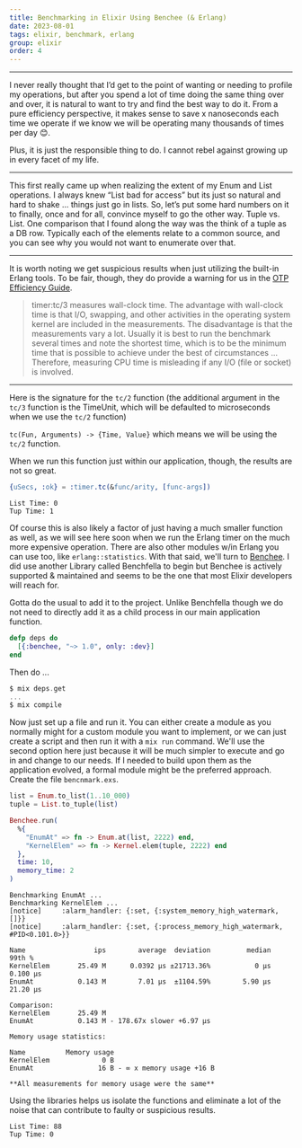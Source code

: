 ```yaml
---
title: Benchmarking in Elixir Using Benchee (& Erlang)
date: 2023-08-01
tags: elixir, benchmark, erlang
group: elixir
order: 4
--- 
```


---

I never really thought that I’d get to the point of wanting or needing to profile my operations, but after you spend a lot of time doing the same thing over and over, it is natural to want to try and find the best way to do it. From a pure efficiency perspective, it makes sense to save x nanoseconds each time we operate if we know we will be operating many thousands of times per day 😊.

Plus, it is just the responsible thing to do. I cannot rebel against growing up in every facet of my life. 

---

This first really came up when realizing the extent of my Enum and List operations. I always knew “List bad for access” but its just so natural and hard to shake … things just go in lists. So, let’s put some hard numbers on it to finally, once and for all, convince myself to go the other way. Tuple vs. List. One comparison that I found along the way was the think of a tuple as a DB row. Typically each of the elements relate to a common source, and you can see why you would not want to enumerate over that.

---

It is worth noting we get suspicious results when just utilizing the built-in Erlang tools. To be fair, though, they do provide a warning for us in the [OTP Efficiency Guide](https://www.erlang.org/doc/efficiency_guide/profiling.html#benchmarking).

>timer:tc/3 measures wall-clock time. The advantage with wall-clock time is that I/O, swapping, and other activities in the operating system kernel are included in the measurements. The disadvantage is that the measurements vary a lot. Usually it is best to run the benchmark several times and note the shortest time, which is to be the minimum time that is possible to achieve under the best of circumstances ... Therefore, measuring CPU time is misleading if any I/O (file or socket) is involved.


---
Here is the signature for the ```tc/2``` function (the additional argument in the ```tc/3``` function is the TimeUnit, which will be defaulted to microseconds when we use the ```tc/2``` function)

```tc(Fun, Arguments) -> {Time, Value}``` which means we will be using the ```tc/2``` function.

When we run this function just within our application, though, the results are not so great.

```erlang
{uSecs, :ok} = :timer.tc(&func/arity, [func-args])
```

```shell-session
List Time: 0
Tup Time: 1
```

Of course this is also likely a factor of just having a much smaller function as well, as we will see here soon when we run the Erlang timer on the much more expensive operation. There are also other modules w/in Erlang you can use too, like ```erlang::statistics```.
With that said, we'll turn to [Benchee](https://github.com/bencheeorg/benchee). I did use another Library called Benchfella to begin but Benchee is actively supported & maintained and seems to be the one that most Elixir
developers will reach for.  
  

Gotta do the usual to add it to the project. Unlike Benchfella though we do not need to directly add it as a child process in our main application function.

```elixir
defp deps do
  [{:benchee, "~> 1.0", only: :dev}]
end
```

Then do ...

```elixir
$ mix deps.get
...
$ mix compile
```

Now just set up a file and run it. You can either create a module as you normally might for a custom module you want to implement, or we can just create a script and then run it with a ```mix run``` command. We'll use the second option here just because it will be much simpler to execute and go in and change to our needs. If I needed to build upon them as the application evolved, a formal module might be the preferred approach. Create the file ```bencnmark.exs```.

```elixir
list = Enum.to_list(1..10_000)
tuple = List.to_tuple(list)

Benchee.run(
  %{
    "EnumAt" => fn -> Enum.at(list, 2222) end,
    "KernelElem" => fn -> Kernel.elem(tuple, 2222) end
  },
  time: 10,
  memory_time: 2
)
```

```shell-session
Benchmarking EnumAt ...
Benchmarking KernelElem ...
[notice]     :alarm_handler: {:set, {:system_memory_high_watermark, []}}
[notice]     :alarm_handler: {:set, {:process_memory_high_watermark, #PID<0.101.0>}}

Name                 ips        average  deviation         median         99th %
KernelElem       25.49 M      0.0392 μs ±21713.36%           0 μs       0.100 μs
EnumAt           0.143 M        7.01 μs  ±1104.59%        5.90 μs       21.20 μs

Comparison: 
KernelElem       25.49 M
EnumAt           0.143 M - 178.67x slower +6.97 μs

Memory usage statistics:

Name          Memory usage
KernelElem             0 B
EnumAt                16 B - ∞ x memory usage +16 B

**All measurements for memory usage were the same**
```

Using the libraries helps us isolate the functions and eliminate a lot of the noise that can contribute to faulty or suspicious results.

```shell-session
List Time: 88
Tup Time: 0
```





